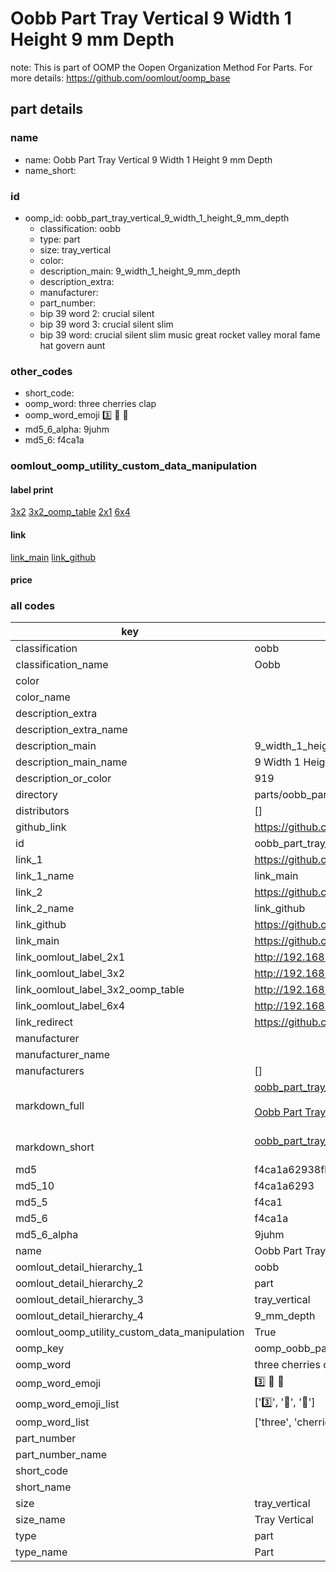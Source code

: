 # Oobb Part Tray Vertical 9 Width 1 Height 9 mm Depth  

note: This is part of OOMP the Oopen Organization Method For Parts. For more details: https://github.com/oomlout/oomp_base

##  part details
  







### name
* name: Oobb Part Tray Vertical 9 Width 1 Height 9 mm Depth
* name_short: 
### id
* oomp_id: oobb_part_tray_vertical_9_width_1_height_9_mm_depth
  * classification: oobb
  * type: part
  * size: tray_vertical
  * color: 
  * description_main: 9_width_1_height_9_mm_depth
  * description_extra: 
  * manufacturer: 
  * part_number: 
  * bip 39 word 2: crucial silent
  * bip 39 word 3: crucial silent slim
  * bip 39 word: crucial silent slim music great rocket valley moral fame hat govern aunt

### other_codes
* short_code: 
* oomp_word: three cherries clap
* oomp_word_emoji :three: :cherries: :clap:
* md5_6_alpha: 9juhm
* md5_6: f4ca1a






### oomlout_oomp_utility_custom_data_manipulation
#### label print
[3x2](http://192.168.1.245:1112/?label=oomp%209juhm)
[3x2_oomp_table](http://192.168.1.108:1112/?label=oomp%209juhm)
[2x1](http://192.168.1.242:1112/?label=oomp%209juhm)
[6x4](http://192.168.1.55:1112/?label=oomp%209juhm)    

#### link

[link_main](https://github.com/oomlout/oomlout_oomp_version_1_messy/tree/main/parts/oobb_part_tray_vertical_9_width_1_height_9_mm_depth) [link_github](https://github.com/oomlout/oomlout_oomp_version_1_messy/tree/main/parts/oobb_part_tray_vertical_9_width_1_height_9_mm_depth)                             

#### price







### all codes 
| key | value |  
| --- | --- |  
| classification | oobb |  
| classification_name | Oobb |  
| color |  |  
| color_name |  |  
| description_extra |  |  
| description_extra_name |  |  
| description_main | 9_width_1_height_9_mm_depth |  
| description_main_name | 9 Width 1 Height 9 mm Depth |  
| description_or_color | 919 |  
| directory | parts/oobb_part_tray_vertical_9_width_1_height_9_mm_depth |  
| distributors | [] |  
| github_link | https://github.com/oomlout/oomlout_oomp_part_src/tree/main/parts/oobb_part_tray_vertical_9_width_1_height_9_mm_depth |  
| id | oobb_part_tray_vertical_9_width_1_height_9_mm_depth |  
| link_1 | https://github.com/oomlout/oomlout_oomp_version_1_messy/tree/main/parts/oobb_part_tray_vertical_9_width_1_height_9_mm_depth |  
| link_1_name | link_main |  
| link_2 | https://github.com/oomlout/oomlout_oomp_version_1_messy/tree/main/parts/oobb_part_tray_vertical_9_width_1_height_9_mm_depth |  
| link_2_name | link_github |  
| link_github | https://github.com/oomlout/oomlout_oomp_version_1_messy/tree/main/parts/oobb_part_tray_vertical_9_width_1_height_9_mm_depth |  
| link_main | https://github.com/oomlout/oomlout_oomp_version_1_messy/tree/main/parts/oobb_part_tray_vertical_9_width_1_height_9_mm_depth |  
| link_oomlout_label_2x1 | http://192.168.1.242:1112/?label=oomp%209juhm |  
| link_oomlout_label_3x2 | http://192.168.1.245:1112/?label=oomp%209juhm |  
| link_oomlout_label_3x2_oomp_table | http://192.168.1.108:1112/?label=oomp%209juhm |  
| link_oomlout_label_6x4 | http://192.168.1.55:1112/?label=oomp%209juhm |  
| link_redirect | https://github.com/oomlout/oomlout_oomp_version_1_messy/tree/main/parts/oobb_part_tray_vertical_9_width_1_height_9_mm_depth |  
| manufacturer |  |  
| manufacturer_name |  |  
| manufacturers | [] |  
| markdown_full | [oobb_part_tray_vertical_9_width_1_height_9_mm_depth](none)<br>[](none)<br>[Oobb Part Tray Vertical 9 Width 1 Height 9 Mm Depth](none)<br><br> |  
| markdown_short | [oobb_part_tray_vertical_9_width_1_height_9_mm_depth](none)<br><br> |  
| md5 | f4ca1a62938fbe1eedb3191f97b219a3 |  
| md5_10 | f4ca1a6293 |  
| md5_5 | f4ca1 |  
| md5_6 | f4ca1a |  
| md5_6_alpha | 9juhm |  
| name | Oobb Part Tray Vertical 9 Width 1 Height 9 mm Depth |  
| oomlout_detail_hierarchy_1 | oobb |  
| oomlout_detail_hierarchy_2 | part |  
| oomlout_detail_hierarchy_3 | tray_vertical |  
| oomlout_detail_hierarchy_4 | 9_mm_depth |  
| oomlout_oomp_utility_custom_data_manipulation | True |  
| oomp_key | oomp_oobb_part_tray_vertical_9_width_1_height_9_mm_depth |  
| oomp_word | three cherries clap |  
| oomp_word_emoji | :three: :cherries: :clap: |  
| oomp_word_emoji_list | [':three:', ':cherries:', ':clap:'] |  
| oomp_word_list | ['three', 'cherries', 'clap'] |  
| part_number |  |  
| part_number_name |  |  
| short_code |  |  
| short_name |  |  
| size | tray_vertical |  
| size_name | Tray Vertical |  
| type | part |  
| type_name | Part |  
